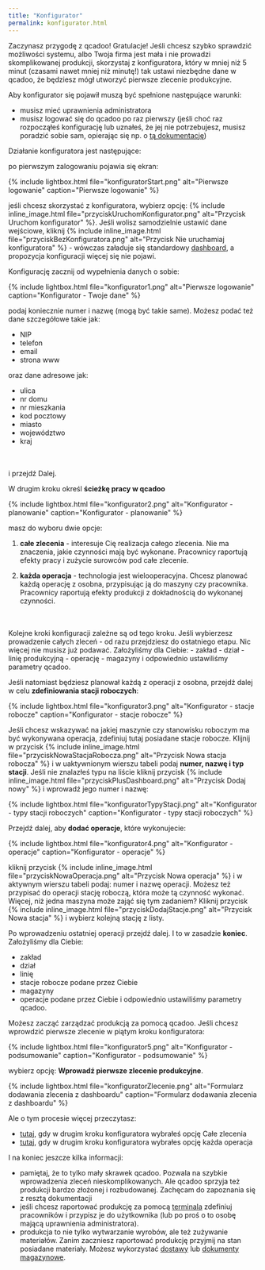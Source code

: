 ```yaml
---
title: "Konfigurator"
permalink: konfigurator.html
---
```


Zaczynasz przygodę z qcadoo! Gratulacje! 
Jeśli chcesz szybko sprawdzić możliwości systemu, albo Twoja firma jest mała i nie prowadzi skomplikowanej produkcji, skorzystaj z konfiguratora, który w mniej niż 5 minut (czasami nawet mniej niż minutę!) tak ustawi niezbędne dane w qcadoo, że będziesz mógł utworzyć pierwsze zlecenie produkcyjne.

Aby konfigurator się pojawił muszą być spełnione następujące warunki:
- musisz mieć uprawnienia administratora
- musisz logować się do qcadoo po raz pierwszy (jeśli choć raz rozpocząłeś konfigurację lub uznałeś, że jej nie potrzebujesz, musisz poradzić sobie sam, opierając się np. o [tą dokumentację](/introduction))

Działanie konfiguratora jest następujące:

po pierwszym zalogowaniu pojawia się ekran:

{% include lightbox.html file="konfiguratorStart.png" alt="Pierwsze logowanie" caption="Pierwsze logowanie" %}

jeśli chcesz skorzystać z konfiguratora, wybierz opcję: {% include inline_image.html file="przyciskUruchomKonfigurator.png" alt="Przycisk Uruchom konfigurator" %}. Jeśli wolisz samodzielnie ustawić dane wejściowe, kliknij {% include inline_image.html file="przyciskBezKonfiguratora.png" alt="Przycisk Nie uruchamiaj konfiguratora" %} - wówczas załaduje się standardowy [dashboard](/dashboard), a propozycja konfiguracji więcej się nie pojawi.

Konfigurację zacznij od wypełnienia danych o sobie:

{% include lightbox.html file="konfigurator1.png" alt="Pierwsze logowanie" caption="Konfigurator - Twoje dane" %}

podaj koniecznie numer i nazwę (mogą być takie same). Możesz podać też dane szczegółowe takie jak:
- NIP
- telefon
- email
- strona www

oraz dane adresowe jak:
- ulica
- nr domu
- nr mieszkania
- kod pocztowy
- miasto
- województwo
- kraj
<br/>
<br/>
i przejdź Dalej. 

W drugim kroku określ **ścieżkę pracy w qcadoo**

{% include lightbox.html file="konfigurator2.png" alt="Konfigurator - planowanie" caption="Konfigurator - planowanie" %}

masz do wyboru dwie opcje:

1. **całe zlecenia** - interesuje Cię realizacja całego zlecenia. Nie ma znaczenia, jakie czynności mają być wykonane. Pracownicy raportują efekty pracy i zużycie surowców pod całe zlecenie.

2. **każda operacja** - technologia jest wielooperacyjna. Chcesz planować każdą operację z osobna, przypisując ją do maszyny czy pracownika. Pracownicy raportują efekty produkcji z dokładnością do wykonanej czynności.
<br/>
<br/>
Kolejne kroki konfiguracji zależne są od tego kroku. Jeśli wybierzesz prowadzenie całych zleceń - od razu przejdziesz do ostatniego etapu. Nic więcej nie musisz już podawać. Założyliśmy dla Ciebie:
- zakład
- dział
- linię produkcyjną
- operację
- magazyny
i odpowiednio ustawiliśmy parametry qcadoo.

Jeśli natomiast będziesz planował każdą z operacji z osobna, przejdź dalej w celu **zdefiniowania stacji roboczych**:

{% include lightbox.html file="konfigurator3.png" alt="Konfigurator - stacje robocze" caption="Konfigurator - stacje robocze" %}

Jeśli chcesz wskazywać na jakiej maszynie czy stanowisku roboczym ma być wykonywana operacja, zdefiniuj tutaj posiadane stacje robocze. Klijnij w przycisk {% include inline_image.html file="przyciskNowaStacjaRobocza.png" alt="Przycisk Nowa stacja robocza" %} i w uaktywnionym wierszu tabeli podaj **numer, nazwę i typ stacji**. Jeśli nie znalazłeś typu na liście kliknij przycisk {% include inline_image.html file="przyciskPlusDashboard.png" alt="Przycisk Dodaj nowy" %} i wprowadź jego numer i nazwę:

{% include lightbox.html file="konfiguratorTypyStacji.png" alt="Konfigurator - typy stacji roboczych" caption="Konfigurator - typy stacji roboczych" %}

Przejdź dalej, aby **dodać operacje**, które wykonujecie:

{% include lightbox.html file="konfigurator4.png" alt="Konfigurator - operacje" caption="Konfigurator - operacje" %}

kliknij przycisk {% include inline_image.html file="przyciskNowaOperacja.png" alt="Przycisk Nowa operacja" %} i w aktywnym wierszu tabeli podaj: numer i nazwę operacji. Możesz też przypisać do operacji stację roboczą, która może tą czynność wykonać. Więcej, niż jedna maszyna może zająć się tym zadaniem? Kliknij przycisk {% include inline_image.html file="przyciskDodajStacje.png" alt="Przycisk Nowa stacja" %} i wybierz kolejną stację z listy. 

Po wprowadzeniu ostatniej operacji przejdź dalej. I to w zasadzie **koniec**. Założyliśmy dla Ciebie:
- zakład
- dział
- linię
- stacje robocze podane przez Ciebie
- magazyny
- operacje podane przez Ciebie
i odpowiednio ustawiliśmy parametry qcadoo. 

Możesz zacząć zarządzać produkcją za pomocą qcadoo. Jeśli chcesz wprowdzić pierwsze zlecenie w piątym kroku konfiguratora:

{% include lightbox.html file="konfigurator5.png" alt="Konfigurator - podsumowanie" caption="Konfigurator - podsumowanie" %}

wybierz opcję: **Wprowadź pierwsze zlecenie produkcyjne**.

{% include lightbox.html file="konfiguratorZlecenie.png" alt="Formularz dodawania zlecenia z dashboardu" caption="Formularz dodawania zlecenia z dashboardu" %}

Ale o tym procesie więcej przeczytasz:
- [tutaj](/dashboard-dodawanie-zlecen), gdy w drugim kroku konfiguratora wybrałeś opcję Całe zlecenia
- [tutaj](/dashboard-dodawanie-zadan), gdy w drugim kroku konfiguratora wybrałes opcję każda operacja

I na koniec jeszcze kilka informacji:
- pamiętaj, że to tylko mały skrawek qcadoo. Pozwala na szybkie wprowadzenia zleceń nieskomplikowanych. Ale qcadoo sprzyja też produkcji bardzo złożonej i rozbudowanej. Zachęcam do zapoznania się z resztą dokumentacji
- jeśli chcesz raportować produkcję za pomocą [terminala](/terminal) zdefiniuj pracowników i przypisz je do użytkownika (lub po proś o to osobę mającą uprawnienia administratora). 
- produkcja to nie tylko wytwarzanie wyrobów, ale też zużywanie materiałów. Zanim zaczniesz raportować produkcję przyjmij na stan posiadane materiały. Możesz wykorzystać [dostawy](/dostawy) lub [dokumenty magazynowe](/dokumenty).
